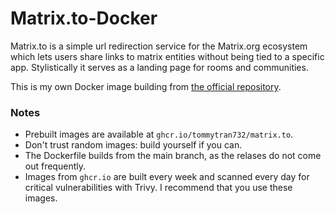 # Matrix.to-Docker

Matrix.to is a simple url redirection service for the Matrix.org ecosystem which lets users share links to matrix entities without being tied to a specific app. Stylistically it serves as a landing page for rooms and communities.

This is my own Docker image building from [the official repository](https://github.com/matrix-org/matrix.to).

### Notes
- Prebuilt images are available at `ghcr.io/tommytran732/matrix.to`.
- Don't trust random images: build yourself if you can.
- The Dockerfile builds from the main branch, as the relases do not come out frequently.
- Images from `ghcr.io` are built every week and scanned every day for critical vulnerabilities with Trivy. I recommend that you use these images.